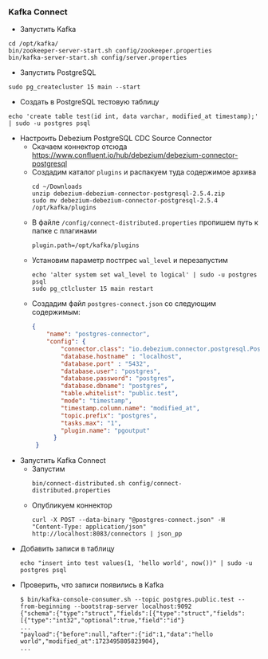 ### Kafka Connect

- Запустить Kafka
```shell
cd /opt/kafka/
bin/zookeeper-server-start.sh config/zookeeper.properties
bin/kafka-server-start.sh config/server.properties 
```

- Запустить PostgreSQL
```shell
sudo pg_createcluster 15 main --start
```

- Создать в PostgreSQL тестовую таблицу
```shell
echo 'create table test(id int, data varchar, modified_at timestamp);' | sudo -u postgres psql
```

- Настроить Debezium PostgreSQL CDC Source Connector
    - Скачаем коннектор отсюда https://www.confluent.io/hub/debezium/debezium-connector-postgresql
    - Создадим каталог `plugins` и распакуем туда содержимое архива
        ```shell
        cd ~/Downloads
        unzip debezium-debezium-connector-postgresql-2.5.4.zip
        sudo mv debezium-debezium-connector-postgresql-2.5.4 /opt/kafka/plugins
        ```
    - В файле `/config/connect-distributed.properties` пропишем путь к папке с плагинами
        ```properties
        plugin.path=/opt/kafka/plugins
        ```
    - Установим параметр постгрес `wal_level` и перезапустим
        ```shell
        echo 'alter system set wal_level to logical' | sudo -u postgres psql
        sudo pg_ctlcluster 15 main restart
        ```
    - Создадим файл `postgres-connect.json` со следующим содержимым:
        ```json
        {
            "name": "postgres-connector",
            "config": {
                "connector.class": "io.debezium.connector.postgresql.PostgresConnector",
                "database.hostname" : "localhost",
                "database.port" : "5432",
                "database.user": "postgres",
                "database.password": "postgres",
                "database.dbname": "postgres",
                "table.whitelist": "public.test",
                "mode": "timestamp",
                "timestamp.column.name": "modified_at",
                "topic.prefix": "postgres",
                "tasks.max": "1",
                "plugin.name": "pgoutput"
              }
         }
         ```
- Запустить Kafka Connect
    - Запустим
        ```shell
        bin/connect-distributed.sh config/connect-distributed.properties 
        ```
    - Опубликуем коннектор
        ```shell
        curl -X POST --data-binary "@postgres-connect.json" -H "Content-Type: application/json" http://localhost:8083/connectors | json_pp
        ```
- Добавить записи в таблицу
    ```shell
    echo "insert into test values(1, 'hello world', now())" | sudo -u postgres psql
    ```
- Проверить, что записи появились в Kafka
    ```shell   
    $ bin/kafka-console-consumer.sh --topic postgres.public.test --from-beginning --bootstrap-server localhost:9092    
    {"schema":{"type":"struct","fields":[{"type":"struct","fields":[{"type":"int32","optional":true,"field":"id"}
    ...
    "payload":{"before":null,"after":{"id":1,"data":"hello world","modified_at":1723495805823904},
    ...
    ```
